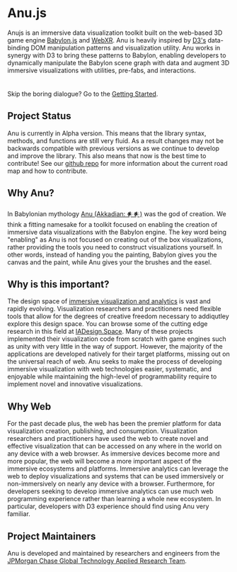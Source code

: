 # Anu.js

Anujs is an immersive data visualization toolkit built on the web-based 3D game engine [Babylon.js](https://www.babylonjs.com/) and [WebXR](https://immersiveweb.dev/). Anu is heavily inspired by [D3's](https://d3js.org/) data-binding DOM manipulation patterns and visualization utility. Anu works in synergy with D3 to bring these patterns to Babylon, enabling developers to dynamically manipulate the Babylon scene graph with data and augment 3D immersive visualizations with utilities, pre-fabs, and interactions. 

<div class="tip custom-block" style="padding-top: 8px">

Skip the boring dialogue? Go to the [Getting Started](./getting_started).

</div>

## Project Status

Anu is currently in Alpha version. This means that the library syntax, methods, and functions are still very fluid. As a result changes may not be backwards compatible with previous versions as we continue to develop and improve the library. This also means that now is the best time to contribute! See our [github repo](https://github.com/jpmorganchase/anu) for more information about the current road map and how to contribute.



## Why Anu?

In Babylonian mythology [Anu (Akkadian: 𒀭𒀭)](https://en.wikipedia.org/wiki/Anu) was the god of creation. We think a fitting namesake for a toolkit focused on enabling the creation of immersive data visualizations with the Babylon engine. The key word being "enabling" as Anu is not focused on creating out of the box visualizations, rather providing the tools you need to construct visualizations yourself. In other words, instead of handing you the painting, Babylon gives you the canvas and the paint, while Anu gives your the brushes and the easel. 

## Why is this important?

The design space of [immersive visualization and analytics](https://osf.io/preprints/2e9x4) is vast and rapidly evolving. Visualization researchers and practitioners need flexible tools that allow for the degrees of creative freedom necessary to addiqutley explore this design space. You can browse some of the cutting edge research in this field at [IADesign.Space](https://iadesign.space/). Many of these projects implemented their visualization code from scratch with game engines such as unity with very little in the way of support. However, the majority of the applications are developed natively for their target platforms, missing out on the universal reach of web. Anu seeks to make the process of developing immersive visualization with web technologies easier, systematic, and enjoyable while maintaining the high-level of programmability require to implement novel and innovative visualizations. 

## Why Web

For the past decade plus, the web has been the premier platform for data visualization creation, publishing, and consumption. Visualization researchers and practitioners have used the web to create novel and effective visualization that can be accessed on any where in the world on any device with a web browser. As immersive devices become more and more popular, the web will become a more important aspect of the immersive ecosystems and platforms. Immersive analytics can leverage the web to deploy visualizations and systems that can be used immersively or non-immersively on nearly any device with a browser. Furthermore, for developers seeking to develop immersive analytics can use much web programming experience rather than learning a whole new ecosystem. In particular, developers with D3 experience should find using Anu very familiar.    

## Project Maintainers

Anu is developed and maintained by researchers and engineers from the [JPMorgan Chase Global Technology Applied Research Team](https://www.jpmorgan.com/technology/applied-research). 

